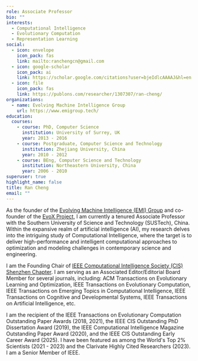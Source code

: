 ```yaml
---
role: Associate Professor
bio: ""
interests:
  - Computational Intelligence
  - Evolutionary Computation
  - Representation Learning
social:
  - icon: envelope
    icon_pack: fas
    link: mailto:ranchengcn@gmail.com
  - icon: google-scholar
    icon_pack: ai
    link: https://scholar.google.com/citations?user=bjeIdlcAAAAJ&hl=en
  - icon: file
    icon_pack: fas
    link: https://publons.com/researcher/1307307/ran-cheng/
organizations:
  - name: Evolving Machine Intelligence Group
    url: https://www.emigroup.tech/
education:
  courses:
    - course: PhD, Computer Science
      institution: University of Surrey, UK
      year: 2013 - 2016
    - course: Postgraduate, Computer Science and Technology
      institution: Zhejiang University, China
      year: 2010 - 2012
    - course: BEng, Computer Science and Technology
      institution: Northeastern University, China
      year: 2006 - 2010
superuser: true
highlight_name: false
title: Ran Cheng
email: ""
---
```

As the founder of the [Evolving Machine Intelligence (EMI) Group](https://www.emigroup.tech/) and co-founder of the [EvoX Project](http://evox.group/), I am currently a tenured Associate Professor with the Southern University of Science and Technology (SUSTech), China.
 Within the expansive realm of artificial intelligence (AI), my research delves into the intriguing study of Computational Intelligence, where the target is to deliver high-performance and intelligent computational approaches to optimization and modeling challenges in contemporary science and engineering.

I am the Founding Chair of [IEEE Computational Intelligence Society (CIS) Shenzhen Chapter](https://r10.ieee.org/shenzhen-cis/). I am serving as an Associated Editor/Editorial Board Member for several journals, including: ACM Transactions on Evolutionary Learning and Optimization, IEEE Transactions on Evolutionary Computation, IEEE Transactions on Emerging Topics in Computational Intelligence, IEEE Transactions on Cognitive and Developmental Systems, IEEE Transactions on Artificial Intelligence, etc. 

I am the recipient of the IEEE Transactions on Evolutionary Computation Outstanding Paper Awards (2018, 2021), the IEEE CIS Outstanding PhD Dissertation Award (2019), the IEEE Computational Intelligence Magazine Outstanding Paper Award (2020), and the IEEE CIS Outstanding Early Career Award (2025). I have been featured as among the World's Top 2\% Scientists (2021 - 2023) and the Clarivate Highly Cited Researchers (2023). I am a Senior Member of IEEE.

